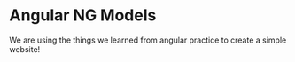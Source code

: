 Angular NG Models
=====================

We are using the things we learned from angular practice to create a simple website!